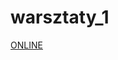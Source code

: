 # warsztaty_1
<a href="https://github.com/lucky555luke/CodersLab_Warsztaty_1_HTML_CSS_Landing_Page" target="_blank">ONLINE<a>
